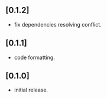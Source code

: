 ## [0.1.2]
* fix dependencies resolving conflict.
## [0.1.1]
* code formatting.
## [0.1.0]
* initial release.
